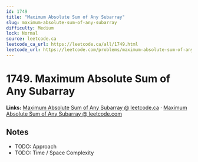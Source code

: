 ```yaml
--- 
id: 1749
title: "Maximum Absolute Sum of Any Subarray"
slug: maximum-absolute-sum-of-any-subarray
difficulty: Medium
lock: Normal
source: leetcode.ca
leetcode_ca_url: https://leetcode.ca/all/1749.html
leetcode_url: https://leetcode.com/problems/maximum-absolute-sum-of-any-subarray/
---
```


# 1749. Maximum Absolute Sum of Any Subarray

**Links:** [Maximum Absolute Sum of Any Subarray @ leetcode.ca](https://leetcode.ca/all/1749.html) · [Maximum Absolute Sum of Any Subarray @ leetcode.com](https://leetcode.com/problems/maximum-absolute-sum-of-any-subarray/)

## Notes
- TODO: Approach
- TODO: Time / Space Complexity

